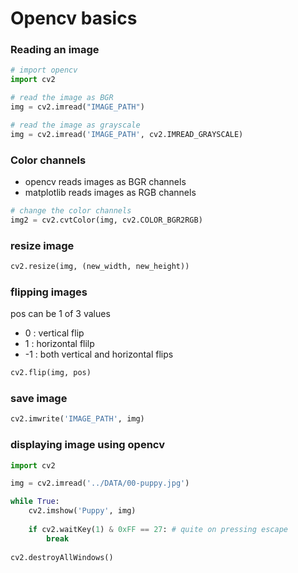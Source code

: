 # Opencv basics

### Reading an image
```python
# import opencv
import cv2

# read the image as BGR
img = cv2.imread("IMAGE_PATH")

# read the image as grayscale
img = cv2.imread('IMAGE_PATH', cv2.IMREAD_GRAYSCALE)
```

### Color channels
- opencv reads images as BGR channels
- matplotlib reads images as RGB channels
```python
# change the color channels
img2 = cv2.cvtColor(img, cv2.COLOR_BGR2RGB)
```

### resize image
```python
cv2.resize(img, (new_width, new_height))
```

### flipping images
pos can be 1 of 3 values
- 0 : vertical flip
- 1 : horizontal flilp
- -1 : both vertical and horizontal flips
```python
cv2.flip(img, pos)
```


### save image
```python
cv2.imwrite('IMAGE_PATH', img)
```

### displaying image using opencv
```python
import cv2

img = cv2.imread('../DATA/00-puppy.jpg')

while True:
    cv2.imshow('Puppy', img)
    
    if cv2.waitKey(1) & 0xFF == 27: # quite on pressing escape
        break
    
cv2.destroyAllWindows()
```